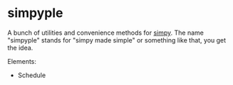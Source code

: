 simpyple
========================

A bunch of utilities and convenience methods for [simpy](http://simpy.readthedocs.org/). The name "simpyple" stands for "simpy made simple" or something like that, you get the idea.

Elements:
* Schedule
